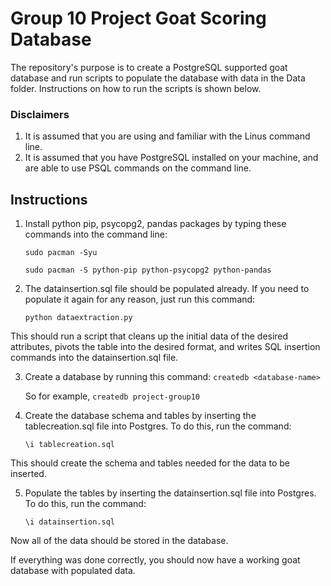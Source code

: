 # Group 10 Project Goat Scoring Database
The repository's purpose is to create a PostgreSQL supported goat database and run scripts to populate the database with data in the Data folder. Instructions on how to run the scripts is shown below.

### Disclaimers

1. It is assumed that you are using and familiar with the Linus command line.
2. It is assumed that you have PostgreSQL installed on your machine, and are able to use PSQL commands on the command line.

## Instructions

1. Install python pip, psycopg2, pandas packages by typing these commands into the command line:

   `sudo pacman -Syu`
   
   `sudo pacman -S python-pip python-psycopg2 python-pandas`

2. The datainsertion.sql file should be populated already. If you need to populate it again for any reason, just run this command:

   `python dataextraction.py`

This should run a script that cleans up the initial data of the desired attributes, pivots the table into the desired format, and writes SQL insertion commands into the datainsertion.sql file.

3. Create a database by running this command: `createdb <database-name>`

   So for example, `createdb project-group10`

4. Create the database schema and tables by inserting the tablecreation.sql file into Postgres. To do this, run the command:

   `\i tablecreation.sql`

This should create the schema and tables needed for the data to be inserted.

5. Populate the tables by inserting the datainsertion.sql file into Postgres. To do this, run the command:

   `\i datainsertion.sql`

Now all of the data should be stored in the database.

If everything was done correctly, you should now have a working goat database with populated data.
   
